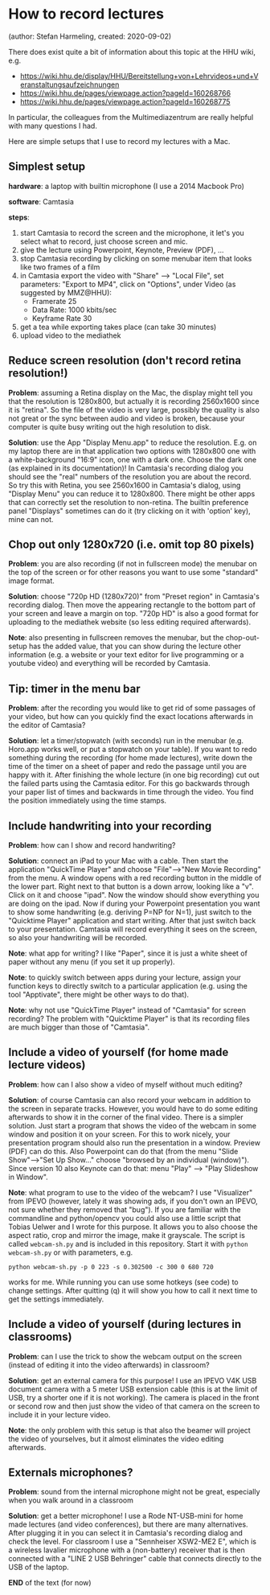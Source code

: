 # How to record lectures
(author: Stefan Harmeling, created: 2020-09-02)

There does exist quite a bit of information about this topic at the HHU
wiki, e.g.

* https://wiki.hhu.de/display/HHU/Bereitstellung+von+Lehrvideos+und+Veranstaltungsaufzeichnungen
* https://wiki.hhu.de/pages/viewpage.action?pageId=160268766
* https://wiki.hhu.de/pages/viewpage.action?pageId=160268775

In particular, the colleagues from the Multimediazentrum are really
helpful with many questions I had.

Here are simple setups that I use to record my lectures with
a Mac.

## Simplest setup

**hardware**: a laptop with builtin microphone (I use a 2014 Macbook
Pro)

**software**: Camtasia

**steps**: 
1. start Camtasia to record the screen and the microphone, it let's
   you select what to record, just choose screen and mic.
2. give the lecture using Powerpoint, Keynote, Preview (PDF), ...
3. stop Camtasia recording by clicking on some menubar item that looks
   like two frames of a film
4. in Camtasia export the video with "Share" --> "Local File", set parameters: "Export to MP4", click on "Options", under Video (as suggested by MMZ@HHU):
    * Framerate 25
    * Data Rate: 1000 kbits/sec
    * Keyframe Rate 30
5. get a tea while exporting takes place (can take 30 minutes)
6. upload video to the mediathek


## Reduce screen resolution (don't record retina resolution!)

**Problem**: assuming a Retina display on the Mac, the display might
tell you that the resolution is 1280x800, but actually it is recording
2560x1600 since it is "retina".  So the file of the video is very
large, possibly the quality is also not great or the sync between
audio and video is broken, because your computer is quite busy writing
out the high resolution to disk.

**Solution**: use the App "Display Menu.app" to reduce the resolution.
E.g. on my laptop there are in that application two options with
1280x800 one with a white-background "16:9" icon, one with a dark one.
Choose the dark one (as explained in its documentation)!  In
Camtasia's recording dialog you should see the "real" numbers of the
resolution you are about the record.  So try this with Retina, you see
2560x1600 in Camtasia's dialog, using "Display Menu" you can reduce it
to 1280x800.  There might be other apps that can correctly set the
resolution to non-retina.  The builtin preference panel "Displays"
sometimes can do it (try clicking on it with 'option' key), mine can
not.

## Chop out only 1280x720 (i.e. omit top 80 pixels)

**Problem**: you are also recording (if not in fullscreen mode) the
menubar on the top of the screen or for other reasons you want to use
some "standard" image format.

**Solution**: choose "720p HD (1280x720)" from "Preset region" in
Camtasia's recording dialog.  Then move the appearing rectangle to the
bottom part of your screen and leave a margin on top.  "720p HD" is
also a good format for uploading to the mediathek website (so less
editing required afterwards).

**Note**: also presenting in fullscreen removes the menubar, but the
chop-out-setup has the added value, that you can show during the
lecture other information (e.g. a website or your text editor for live
programming or a youtube video) and everything will be recorded by
Camtasia.

## Tip: timer in the menu bar

**Problem**: after the recording you would like to get rid of some
passages of your video, but how can you quickly find the exact
locations afterwards in the editor of Camtasia?

**Solution**: let a timer/stopwatch (with seconds) run in the menubar
(e.g. Horo.app works well, or put a stopwatch on your table).  If you
want to redo something during the recording (for home made lectures),
write down the time of the timer on a sheet of paper and redo the
passage until you are happy with it.  After finishing the whole
lecture (in one big recording) cut out the failed parts using the
Camtasia editor.  For this go backwards through your paper list of
times and backwards in time through the video.  You find the position
immediately using the time stamps.


## Include handwriting into your recording

**Problem**: how can I show and record handwriting?

**Solution**: connect an iPad to your Mac with a cable.  Then start
the application "QuickTime Player" and choose "File"-->"New Movie
Recording" from the menu.  A window opens with a red recording button
in the middle of the lower part.  Right next to that button is a down
arrow, looking like a "v".  Click on it and choose "ipad".  Now the
window should show everything you are doing on the ipad.  Now if
during your Powerpoint presentation you want to show some handwriting
(e.g. deriving P=NP for N=1), just switch to the "Quicktime Player"
application and start writing.  After that just switch back to your
presentation.  Camtasia will record everything it sees on the screen,
so also your handwriting will be recorded.

**Note**: what app for writing?  I like "Paper", since it is just a
white sheet of paper without any menu (if you set it up properly).

**Note**: to quickly switch between apps during your lecture, assign
your function keys to directly switch to a particular application
(e.g. using the tool "Apptivate", there might be other ways to do
that).

**Note**: why not use "QuickTime Player" instead of "Camtasia" for
screen recording?  The problem with "Quicktime Player" is that its
recording files are much bigger than those of "Camtasia".


## Include a video of yourself (for home made lecture videos)

**Problem**: how can I also show a video of myself without much
editing?

**Solution**: of course Camtasia can also record your webcam in
addition to the screen in separate tracks.  However, you would have
to do some editing afterwards to show it in the corner of the final
video.  There is a simpler solution.  Just start a program
that shows the video of the webcam in some window and position it on
your screen.  For this to work nicely, your presentation program
should also run the presentation in a window.  Preview (PDF) can do
this.  Also Powerpoint can do that (from the menu "Slide Show"-->"Set
Up Show..." choose "browsed by an individual (window)").  Since
version 10 also Keynote can do that: menu "Play" --> "Play Slideshow
in Window".

**Note**: what program to use to the video of the webcam?  I use
"Visualizer" from IPEVO (however, lately it was showing ads, if you
don't own an IPEVO, not sure whether they removed that "bug").  If you
are familiar with the commandline and python/opencv you could also use
a little script that Tobias Uelwer and I wrote for this purpose.  It
allows you to also choose the aspect ratio, crop and mirror the image,
make it grayscale.  The script is called `webcam-sh.py` and is
included in this repository.  Start it with `python webcam-sh.py` or
with parameters, e.g.

    python webcam-sh.py -p 0 223 -s 0.302500 -c 300 0 680 720

works for me.  While running you can use some hotkeys (see code) to
change settings.  After quitting (q) it will show you how to call it
next time to get the settings immediately.

## Include a video of yourself (during lectures in classrooms)

**Problem**: can I use the trick to show the webcam output on the
screen (instead of editing it into the video afterwards) in classroom?

**Solution**: get an external camera for this purpose!  I use an IPEVO
V4K USB document camera with a 5 meter USB extension cable (this is
at the limit of USB, try a shorter one if it is not working).  The
camera is placed in the front or second row and then just show the
video of that camera on the screen to include it in your lecture video.

**Note**: the only problem with this setup is that also the beamer
will project the video of yourselves, but it almost eliminates the
video editing afterwards.

## Externals microphones?

**Problem**: sound from the internal microphone might not be great,
especially when you walk around in a classroom 

**Solution**: get a better microphone!  I use a Rode NT-USB-mini for
home made lectures (and video conferences), but there are many
alternatives.  After plugging it in you can select it in Camtasia's
recording dialog and check the level.  For classroom I use a
"Sennheiser XSW2-ME2 E", which is a wireless lavalier microphone with
a (non-battery) receiver that is then connected with a "LINE 2 USB
Behringer" cable that connects directly to the USB of the laptop.

**END** of the text (for now)
